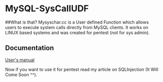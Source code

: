 # MySQL-SysCallUDF

##What is that?
Mysyschar.cc is a User defined Function which allows users to execute system calls directly from MySQL clients.
It works on LINUX based systems and was created for pentest (not for sys admin). 

## Documentation
[User's manual](https://github.com/AcousGit/MySQL-SysCallUDF/wiki "User's Manual")


Now if you want to use it for pentest read my article on SQLInjection (It Will Come Soon ^^). 
 
